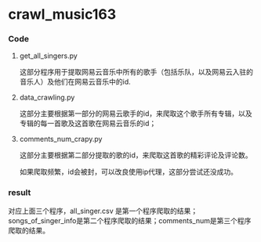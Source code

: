 # crawl_music163



### Code

1. get_all_singers.py

   这部分程序用于提取网易云音乐中所有的歌手（包括乐队，以及网易云入驻的音乐人）及他们在网易云音乐中的id.

2. data_crawling.py

   这部分主要根据第一部分的网易云歌手的id，来爬取这个歌手所有专辑，以及专辑的每一首歌及这首歌在网易云音乐的id；

3. comments_num_crapy.py

   这部分主要根据第二部分提取的歌的id，来爬取这首歌的精彩评论及评论数。

   如果爬取频繁，id会被封，可以改良使用ip代理，这部分尝试还没成功。



### result

对应上面三个程序，all_singer.csv 是第一个程序爬取的结果；songs_of_singer_info是第二个程序爬取的结果；comments_num是第三个程序爬取的结果。

